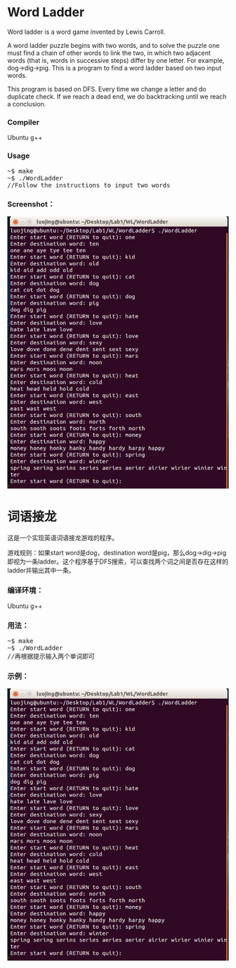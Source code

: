 # Word Ladder

Word ladder is a word game invented by Lewis Carroll. 

A word ladder puzzle begins with two words, and to solve the puzzle one must find a chain of other words to link the two, in which two adjacent words (that is, words in successive steps) differ by one letter. For example, dog->dig->pig. This is a program to find a word ladder based on two input words.

This program is based on DFS. Every time we change a letter and do duplicate check. If we reach a dead end, we do backtracking until we reach a conclusion.

### Compiler

Ubuntu g++

### Usage

<pre>
~$ make
~$ ./WordLadder
//Follow the instructions to input two words
</pre>

### Screenshot：

![](\screenshot.jpg)

# 词语接龙

这是一个实现英语词语接龙游戏的程序。

游戏规则：如果start word是dog，destination word是pig，那么dog->dig->pig即视为一条ladder。这个程序基于DFS搜索，可以查找两个词之间是否存在这样的ladder并输出其中一条。

### 编译环境：

Ubuntu g++

### 用法：

<pre>
~$ make
~$ ./WordLadder
//再根据提示输入两个单词即可
</pre>

### 示例：

![](\screenshot.jpg)
